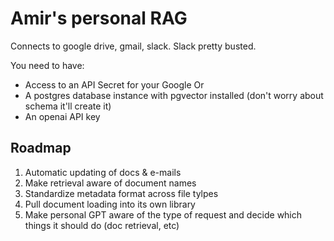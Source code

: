 # Amir's personal RAG


Connects to google drive, gmail, slack. Slack pretty busted.

You need to have:

- Access to an API Secret for your Google Or
- A postgres database instance with pgvector installed (don't worry about schema it'll create it) 
- An openai API key


## Roadmap

1. Automatic updating of docs & e-mails
1. Make retrieval aware of document names
2. Standardize metadata format across file tylpes
3. Pull document loading into its own library
4. Make personal GPT aware of the type of request and decide which things it should do (doc retrieval, etc)